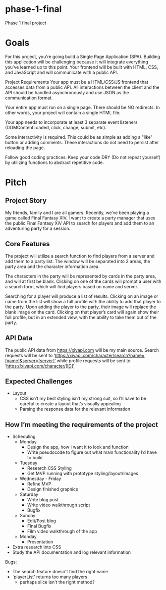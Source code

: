 # phase-1-final
Phase 1 final project

# Goals
For this project, you're going build a Single Page Application (SPA). Building this application will be challenging because it will integrate everything you've learned up to this point. Your frontend will be built with HTML, CSS, and JavaScript and will communicate with a public API.

Project Requirements
Your app must be a HTML/CSS/JS frontend that accesses data from a public API. All interactions between the client and the API should be handled asynchronously and use JSON as the communication format.

Your entire app must run on a single page. There should be NO redirects. In other words, your project will contain a single HTML file.

Your app needs to incorporate at least 3 separate event listeners (DOMContentLoaded, click, change, submit, etc).

Some interactivity is required. This could be as simple as adding a "like" button or adding comments. These interactions do not need to persist after reloading the page.

Follow good coding practices. Keep your code DRY (Do not repeat yourself) by utilizing functions to abstract repetitive code.

# Pitch
## Project Story
My friends, family and I are all gamers. Recently, we’ve been playing a game called Final Fantasy XIV. I want to create a party manager that uses the public Final Fantasy XIV API to search for players and add them to an adventuring party for a session.

## Core Features
The project will utilize a search function to find players from a server and add them to a party list. The window will be separated into 2 areas, the party area and the character information area.

The characters in the party will be represented by cards in the party area, and will at first be blank. Clicking on one of the cards will prompt a user with a search form, which will find players based on name and server.

Searching for a player will produce a list of results. Clicking on an image or name from the list will show a full profile with the ability to add that player to the party. Upon adding the player to the party, their image will replace the blank image on the card. Clicking on that player’s card will again show their full profile, but in an extended view, with the ability to take them out of the party.

## API Data
The public API data from https://xivapi.com will be my main source. Search requests will be sent to ‘https://xivapi.com/character/search?name=[name]&server=[server]’ while profile requests will be sent to ‘https://xivapi.com/character/[ID]’

## Expected Challenges
- Layout
    - CSS isn’t my best styling isn’t my strong suit, so I’ll have to be careful to create a layout that’s visually appealing
    - Parsing the response data for the relevant information

## How I’m meeting the requirements of the project
- Scheduling
    - Monday
        - Design the app, how I want it to look and function
        - Write pseudocode to figure out what main functionality I’d have to build
    - Tuesday
        - Research CSS Styling
        - Get MVP running with prototype styling/layout/images
    - Wednesday - Friday
        - Refine MVP
        - Design finished graphics
    - Saturday
        - Write blog post
        - Write video walkthrough script
        - Bugfix
    - Sunday
        - Edit/Post blog
        - Final Bugfix
        - Film video walkthrough of the app
    - Monday
        - Presentation
- Extra research into CSS
- Study the API documentation and log relevant information

Bugs:
- The search feature doesn't find the right name
- 'playerList' returns too many players
    - perhaps slice isn't the right method?